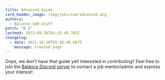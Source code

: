 ```yaml
---
title: Advanced Guide
card_header_image: /img/jobs/sam/advanced.png
authors:
  - Balance-SAM-Staff
patch: "6.2"
lastmod: 2022-09-26T03:15:49.783Z
changelog:
  - date: 2021-10-28T03:28:48.087Z
    message: Created page
---
```

Oops, we don't have that guide yet! Interested in contributing? Feel free to join the [Balance Discord server](https://discord.gg/thebalanceffxiv) to contact a job mentor/admin and express your interest!
